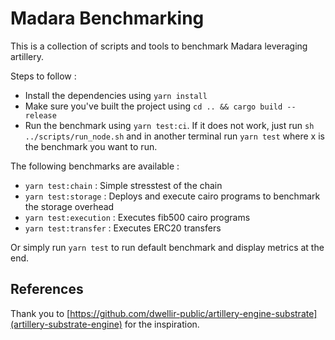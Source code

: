 # Madara Benchmarking

This is a collection of scripts and tools to benchmark Madara leveraging
artillery.

Steps to follow :

- Install the dependencies using `yarn install`
- Make sure you've built the project using `cd .. && cargo build --release`
- Run the benchmark using `yarn test:ci`. If it does not work, just run
  `sh ../scripts/run_node.sh` and in another terminal run `yarn test` where x is
  the benchmark you want to run.

The following benchmarks are available :

- `yarn test:chain` : Simple stresstest of the chain
- `yarn test:storage` : Deploys and execute cairo programs to benchmark the
  storage overhead
- `yarn test:execution` : Executes fib500 cairo programs
- `yarn test:transfer` : Executes ERC20 transfers

Or simply run `yarn test` to run default benchmark and display metrics at the
end.

## References

Thank you to
[https://github.com/dwellir-public/artillery-engine-substrate](artillery-substrate-engine)
for the inspiration.
